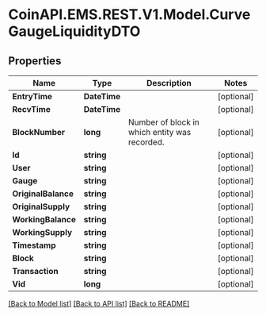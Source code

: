 
# CoinAPI.EMS.REST.V1.Model.CurveGaugeLiquidityDTO

## Properties

Name | Type | Description | Notes
------------ | ------------- | ------------- | -------------
**EntryTime** | **DateTime** |  | [optional] 
**RecvTime** | **DateTime** |  | [optional] 
**BlockNumber** | **long** | Number of block in which entity was recorded. | [optional] 
**Id** | **string** |  | [optional] 
**User** | **string** |  | [optional] 
**Gauge** | **string** |  | [optional] 
**OriginalBalance** | **string** |  | [optional] 
**OriginalSupply** | **string** |  | [optional] 
**WorkingBalance** | **string** |  | [optional] 
**WorkingSupply** | **string** |  | [optional] 
**Timestamp** | **string** |  | [optional] 
**Block** | **string** |  | [optional] 
**Transaction** | **string** |  | [optional] 
**Vid** | **long** |  | [optional] 

[[Back to Model list]](../README.md#documentation-for-models)
[[Back to API list]](../README.md#documentation-for-api-endpoints)
[[Back to README]](../README.md)

